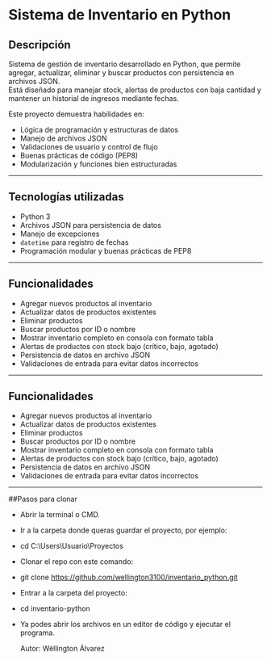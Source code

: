 # Sistema de Inventario en Python

## Descripción
Sistema de gestión de inventario desarrollado en Python, que permite agregar, actualizar, eliminar y buscar productos con persistencia en archivos JSON.  
Está diseñado para manejar stock, alertas de productos con baja cantidad y mantener un historial de ingresos mediante fechas.

Este proyecto demuestra habilidades en:
- Lógica de programación y estructuras de datos
- Manejo de archivos JSON
- Validaciones de usuario y control de flujo
- Buenas prácticas de código (PEP8)
- Modularización y funciones bien estructuradas

---

## Tecnologías utilizadas
- Python 3
- Archivos JSON para persistencia de datos
- Manejo de excepciones
- `datetime` para registro de fechas
- Programación modular y buenas prácticas de PEP8

---

## Funcionalidades
- Agregar nuevos productos al inventario
- Actualizar datos de productos existentes
- Eliminar productos
- Buscar productos por ID o nombre
- Mostrar inventario completo en consola con formato tabla
- Alertas de productos con stock bajo (crítico, bajo, agotado)
- Persistencia de datos en archivo JSON
- Validaciones de entrada para evitar datos incorrectos

---

## Funcionalidades
- Agregar nuevos productos al inventario
- Actualizar datos de productos existentes
- Eliminar productos
- Buscar productos por ID o nombre
- Mostrar inventario completo en consola con formato tabla
- Alertas de productos con stock bajo (crítico, bajo, agotado)
- Persistencia de datos en archivo JSON
- Validaciones de entrada para evitar datos incorrectos

---

##Pasos para clonar
- Abrir la terminal o CMD.
- Ir a la carpeta donde queras guardar el proyecto, por ejemplo:
- cd C:\Users\Usuario\Proyectos
- Clonar el repo con este comando:
- git clone https://github.com/wellington3100/inventario_python.git
- Entrar a la carpeta del proyecto:
- cd inventario-python
- Ya podes abrir los archivos en un editor de código y ejecutar el programa.

  Autor:
Wéllington Álvarez



